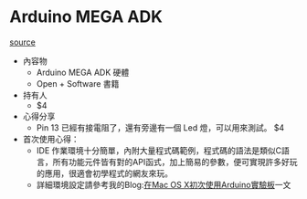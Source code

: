 # Arduino MEGA ADK

[source](http://hackingthursday.wikidot.com/arduino-mega-adk)

- 內容物
  - Arduino MEGA ADK 硬體
  - Open + Software 書籍
- 持有人
  - $4
- 心得分享
  - Pin 13 已經有接電阻了，還有旁邊有一個 Led 燈，可以用來測試。 $4
- 首次使用心得：
  - IDE 作業環境十分簡單，內附大量程式碼範例，程式碼的語法是類似C語言，所有功能元件皆有對的API函式，加上簡易的參數，便可實現許多好玩的應用，很適會初學程式的網友來玩。
  - 詳細環境設定請參考我的Blog:[在Mac OS X初次使用Arduino實驗板](http://ben6.blogspot.com/2011/10/mac-os-xarduino.html)一文